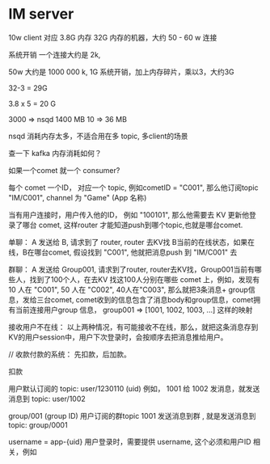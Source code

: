 # IM server

10w client 对应 3.8G 内存
32G 内存的机器，大约 50 - 60 w 连接

系统开销 一个连接大约是 2k, 

50w 大约是 1000 000 k, 1G 系统开销，加上内存碎片，乘以3，大约3G

32-3 = 29G

3.8 x 5 = 20 G

3000 => nsqd 1400 MB
10 => 36 MB

nsqd 消耗内存太多，不适合用在多 topic, 多client的场景


查一下 kafka 内存消耗如何？


如果一个comet 就一个 consumer?



每个 comet 一个ID， 对应一个 topic, 例如cometID = "C001", 那么他订阅topic "IM/C001", channel 为 "Game" (App 名称)

当有用户连接时，用户传入他的ID， 例如 "100101", 那么他需要去 KV 更新他登录了哪台 comet, 这样router 才能知道push到哪个topic,也就是哪台comet.

单聊：
A 发送给 B, 请求到了 router, router 去KV找 B当前的在线状态，如果在线，B在哪台comet, 假设找到 "C001", 他就把消息push 到 "IM/C001" 去

群聊：
A 发送给 Group001, 请求到了router, router去KV找，Group001当前有哪些人，找到了100个人，在去KV 找这100人分别在哪些 comet 上，例如，发现有 10 人在 "C001", 50 人在 "C002", 40人在"C003", 那么就把3条消息+ group信息，发给三台comet, comet收到的信息包含了消息body和group信息，comet拥有当前连接用户group 信息， group001 => [1001, 1002, 1003, ...] 这样的映射

接收用户不在线：
以上两种情况，有可能接收不在线，那么，就把这条消息存到 KV的用户session中，用户下次登录时，会按顺序去把消息推给用户。


// 收款付款的系统：
先扣款，后加款。

扣款



用户默认订阅的 topic: user/1230110 (uid)
例如， 1001 给 1002 发消息，就发送消息到 topic: user/1002

group/001 (group ID)
用户订阅的群topic
1001 发送消息到群 , 就是发送消息到 topic: group/0001

username = app-{uid}
用户登录时，需要提供 username, 这个必须和用户ID 相关，例如





